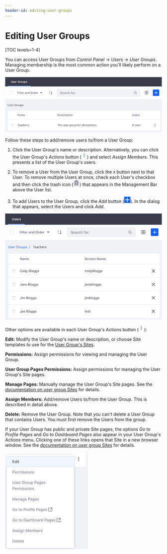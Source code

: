 ```yaml
---
header-id: editing-user-groups
---
```


# Editing User Groups

[TOC levels=1-4]

You can access User Groups from *Control Panel* &rarr; *Users* &rarr; *User
Groups*. Managing membership is the most common action you'll likely perform on
a User Group. 

![Figure 1: The user groups appear in a table.](../../../images/user-groups-table.png)

Follow these steps to add/remove users to/from a User Group: 

1.  Click the User Group's name or description. Alternatively, you can click the 
    User Group's *Actions* button 
    (![Actions](../../../images/icon-actions.png)) 
    and select *Assign Members*. This presents a list of the User Group's users. 

2.  To remove a User from the User Group, click the `X` button next to that 
    User. To remove multiple Users at once, check each User's checkbox and then 
    click the trash icon 
    (![Trash](../../../images/icon-trash.png)) 
    that appears in the Management Bar above the User list. 

3.  To add Users to the User Group, click the *Add* button 
    (![Add](../../../images/icon-add.png)). 
    In the dialog that appears, select the Users and click *Add*. 

![Figure 2: The list of Users lets you manage the User Group's membership.](../../../images/user-groups-users.png)

Other options are available in each User Group's Actions button 
(![Actions](../../../images/icon-actions.png)): 

**Edit:** Modify the User Group's name or description, or choose Site 
templates to use for the 
[User Group's Sites](/docs/7-2/user/-/knowledge_base/u/user-group-sites).

**Permissions:** Assign permissions for viewing and managing the User Group. 

**User Group Pages Permissions:** Assign permissions for managing the User 
Group's Site pages. 

**Manage Pages:** Manually manage the User Group's Site pages. See the 
[documentation on user group Sites](/docs/7-2/user/-/knowledge_base/u/user-group-sites#creating-user-group-sites-manually)
for details. 

**Assign Members:** Add/remove Users to/from the User Group. This is 
described in detail above. 

**Delete:** Remove the User Group. Note that you can't delete a User Group 
that contains Users. You must first remove the Users from the group. 

If your User Group has public and private Site pages, the options 
*Go to Profile Pages* and *Go to Dashboard Pages* also appear in your User 
Group's Actions menu. Clicking one of these links opens that Site in a new 
browser window. See the 
[documentation on user group Sites](/docs/7-2/user/-/knowledge_base/u/user-group-sites) 
for details. 

![Figure 3: The Actions menu for a user group.](../../../images/user-groups-actions.png) 
